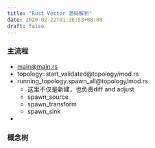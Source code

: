 ```yaml
---
title: "Rust Vector 源码解析"
date: 2020-02-22T01:36:53+08:00
draft: false
---
```




### 主流程

* main@main.rs
* topology::start_validated@topology/mod.rs
* running_topology.spawn_all@topology/mod.rs
    * 这里不仅是新建，也负责diff and adjust
    * spawn_source
    * spawn_transform
    * spawn_sink
* 

### 概念树
